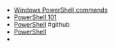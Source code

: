 - [Windows PowerShell commands](https://ss64.com/ps/)
- [PowerShell 101](https://learn.microsoft.com/en-us/powershell/scripting/learn/ps101/00-introduction?view=powershell-7.4)
- [PowerShell](https://github.com/lazywinadmin/PowerShell) #github
- [PowerShell](https://github.com/RamblingCookieMonster/PowerShell)
-